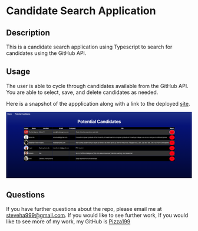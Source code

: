 # Candidate Search Application

## Description

This is a candidate search application using Typescript to search for candidates using the GitHub API.

## Usage

The user is able to cycle through candidates available from the GitHub API. You are able to select, save, and delete candidates as needed.

Here is a snapshot of the appplication along with a link to the deployed [site](https://github-candidate-search-8rr1.onrender.com).

![Screenshot](SamplePage.png)

## Questions

If you have further questions about the repo, please email me at [steveha999@gmail.com](steveha999@gmail.com). If you would like to see further work, If you would like to see more of my work, my GitHub is [Pizza199](https://github.com/Pizza199/GitHub-Candidate-Search.git)
